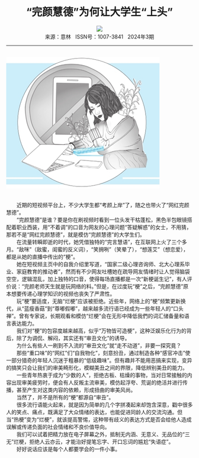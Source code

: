 # <center>“完颜慧德”为何让大学生“上头”</center>

<div align=center><img src="https://raw.githubusercontent.com/leaguecn/magazines/main/img_authors/%d7%f7%d5%df%a3%ba%d5%d4%d1%a9%f6%ad.jpg"></div>

<center>来源：意林   ISSN号：1007-3841   2024年3期</center>

* * *

<br>![](https://raw.githubusercontent.com/leaguecn/magazines/main/img/yili20240321-1-l.jpg)

  
<br>　　近期的短视频平台上，不少大学生都“考颜上岸”了，随之也带火了“网红完颜慧德”。  
　　“完颜慧德”是谁？要是你在刷视频时看到一位头发干枯蓬松，黑色半包眼镜搭配着职业西装，用“不着调”的口音为网友的心理问题“答疑解惑”的女士，不用猜，那若不是“网红完颜慧德”，就是模仿“完颜慧德”的大学生们。  
　　在流量转瞬即逝的时代，她凭借独特的“完言慧语”，在互联网上火了三个多月。“敌咪”（敌蜜，闺蜜的反义词），“笑拥咧”（笑晕了），“想莲艾”（想恋爱），都是从她的直播中传出的“梗”。  
　　她在短视频主页中的自我介绍里写道，“国家二级心理咨询师、北大心理系毕业、家庭教育的推动者”，然而有不少网友吐槽她在疏导网友情绪时让人觉得脑袋空空，逻辑混乱，加上独特的口音，使得每场直播都是一次“新梗诞生记”，有人评价说：“完颜老师天生就是玩网络的料。”但是，在过度玩“梗”之后，“完颜慧德”原本想要传递心理学知识的视频也丧失了严肃性。  
　　玩“梗”要适度，无脑“烂梗”应该被拒绝。近些年，网络上的“梗”频繁更新换代，从“蓝瘦香菇”到“尊嘟假嘟”，越来越多流行语已经成为一些年轻人的“口头禅”。曾有专家说，长期观看和模仿“烂梗”会在无形中降低我們的词汇储备量和语言表达能力。  
　　我们对“梗”的包容度越来越高，似乎“万物皆可造梗”，这种泛娱乐化行为的背后，除了为调侃、解闷，其实还有“审丑文化”的诱导。  
　　为什么有些人一刷到不入流的“审丑文化”就“走不动道”，非要一探究竟？  
　　那些“重口味”的“网红”们“自我物化”，刻意扮丑，通过制造各种“感官冲击”使一部分猎奇的年轻人沉迷于粗暴的“低级趣味”。但有趣并不能用恶搞来实现，变异的搞笑只会让我们的审美畸形化，模糊美丑之间的界限，降低辨别美丑的能力。  
　　一些青年热衷于成为“少数的人”，拒绝古板、枯燥的事物，当对日常接触的内容出现审美疲劳时，便会有人反叛主流审美，模仿起浮夸、荒诞的绝活并进行传播，甚至产生对这类内容的依赖，形成扭曲的审美风尚。  
　　当然了，并不是所有的“梗”都源自“审丑”。  
　　很多流行语能火起来，就是因为简单的几个字拼凑起来却饱含深意，戳中很多人的笑点、痛点，既满足了大众情绪的表达，也能促进同龄人的交流沟通。但当“热梗”变为“烂梗”，就该提高警惕，这种带有歧义的表达方式是否会给他人造成误解或传递负面的社会情绪和不良价值导向。  
　　我们可以试着把精力放在电子屏幕之外，抵制无内涵、无意义、无品位的“三无”烂梗，拒绝人云亦云，才能治好提笔忘字、开口忘词的尴尬“失语症”。  
　　好好说话应该是每个人都要学会的一件小事。
